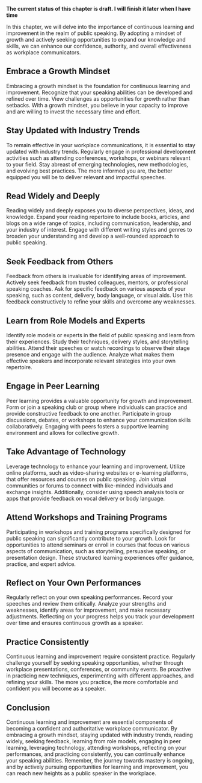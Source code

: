 **The current status of this chapter is draft. I will finish it later when I have time**

In this chapter, we will delve into the importance of continuous learning and improvement in the realm of public speaking. By adopting a mindset of growth and actively seeking opportunities to expand our knowledge and skills, we can enhance our confidence, authority, and overall effectiveness as workplace communicators.

Embrace a Growth Mindset
------------------------

Embracing a growth mindset is the foundation for continuous learning and improvement. Recognize that your speaking abilities can be developed and refined over time. View challenges as opportunities for growth rather than setbacks. With a growth mindset, you believe in your capacity to improve and are willing to invest the necessary time and effort.

Stay Updated with Industry Trends
---------------------------------

To remain effective in your workplace communications, it is essential to stay updated with industry trends. Regularly engage in professional development activities such as attending conferences, workshops, or webinars relevant to your field. Stay abreast of emerging technologies, new methodologies, and evolving best practices. The more informed you are, the better equipped you will be to deliver relevant and impactful speeches.

Read Widely and Deeply
----------------------

Reading widely and deeply exposes you to diverse perspectives, ideas, and knowledge. Expand your reading repertoire to include books, articles, and blogs on a wide range of topics, including communication, leadership, and your industry of interest. Engage with different writing styles and genres to broaden your understanding and develop a well-rounded approach to public speaking.

Seek Feedback from Others
-------------------------

Feedback from others is invaluable for identifying areas of improvement. Actively seek feedback from trusted colleagues, mentors, or professional speaking coaches. Ask for specific feedback on various aspects of your speaking, such as content, delivery, body language, or visual aids. Use this feedback constructively to refine your skills and overcome any weaknesses.

Learn from Role Models and Experts
----------------------------------

Identify role models or experts in the field of public speaking and learn from their experiences. Study their techniques, delivery styles, and storytelling abilities. Attend their speeches or watch recordings to observe their stage presence and engage with the audience. Analyze what makes them effective speakers and incorporate relevant strategies into your own repertoire.

Engage in Peer Learning
-----------------------

Peer learning provides a valuable opportunity for growth and improvement. Form or join a speaking club or group where individuals can practice and provide constructive feedback to one another. Participate in group discussions, debates, or workshops to enhance your communication skills collaboratively. Engaging with peers fosters a supportive learning environment and allows for collective growth.

Take Advantage of Technology
----------------------------

Leverage technology to enhance your learning and improvement. Utilize online platforms, such as video-sharing websites or e-learning platforms, that offer resources and courses on public speaking. Join virtual communities or forums to connect with like-minded individuals and exchange insights. Additionally, consider using speech analysis tools or apps that provide feedback on vocal delivery or body language.

Attend Workshops and Training Programs
--------------------------------------

Participating in workshops and training programs specifically designed for public speaking can significantly contribute to your growth. Look for opportunities to attend seminars or enroll in courses that focus on various aspects of communication, such as storytelling, persuasive speaking, or presentation design. These structured learning experiences offer guidance, practice, and expert advice.

Reflect on Your Own Performances
--------------------------------

Regularly reflect on your own speaking performances. Record your speeches and review them critically. Analyze your strengths and weaknesses, identify areas for improvement, and make necessary adjustments. Reflecting on your progress helps you track your development over time and ensures continuous growth as a speaker.

Practice Consistently
---------------------

Continuous learning and improvement require consistent practice. Regularly challenge yourself by seeking speaking opportunities, whether through workplace presentations, conferences, or community events. Be proactive in practicing new techniques, experimenting with different approaches, and refining your skills. The more you practice, the more comfortable and confident you will become as a speaker.

Conclusion
----------

Continuous learning and improvement are essential components of becoming a confident and authoritative workplace communicator. By embracing a growth mindset, staying updated with industry trends, reading widely, seeking feedback, learning from role models, engaging in peer learning, leveraging technology, attending workshops, reflecting on your performances, and practicing consistently, you can continually enhance your speaking abilities. Remember, the journey towards mastery is ongoing, and by actively pursuing opportunities for learning and improvement, you can reach new heights as a public speaker in the workplace.
